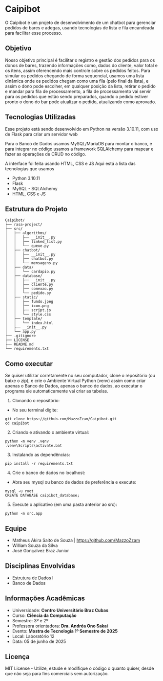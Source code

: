 # Caipibot

O Caipibot é um projeto de desenvolvimento de um chatbot para gerenciar pedidos de bares e adegas, usando tecnologias de lista e fila encandeada para facilitar esse processo.

## Objetivo

Nosso objetivo principal é facilitar o registro e gestão dos pedidos para os donos de bares, trazendo informações como, dados do cliente, valor total e os itens, assim oferencendo mais controle sobre os pedidos feitos.
Para simular os pedidos chegando de forma sequencial, usamos uma lista dinâmica onde os pedidos chegam como uma fila (pelo final da lista), e assim o dono pode escolher, em qualquer posição da lista, retirar o pedido e mandar para fila de processamento, a fila de processamento vai servir para os pedidos que estão sendo preparados, quando o pedido estiver pronto o dono do bar pode atualizar o pedido, atualizando como aprovado.

## Tecnologias Utilizadas

Esse projeto está sendo desenvolvido em Python na versão 3.10.11, com uso de Flask para criar um servidor web

Para o Banco de Dados usamos MySQL/MariaDB para montar o banco, e para integrar no código usamos a framework SQLAlchemy para mapear e fazer as operações de CRUD no código.

A interface foi feita usando HTML, CSS e JS
Aqui está a lista das tecnologias que usamos

- Python 3.10.11
- Flask
- MySQL - SQLAlchemy
- HTML, CSS e JS

## Estrutura do Projeto

```
Caipibot/
├── rasa-project/
├── src/
│   ├── algorithms/
│   │   ├── __init__.py
│   │   ├── linked_list.py
│   │   └── queue.py
│   ├── chatbot/
│   │   ├── __init__.py
│   │   ├── chatbot.py
│   │   └── mensagens.py
│   ├── data/
│   │   └── cardapio.py
│   ├── database/
│   │   ├── __init__.py
│   │   ├── cliente.py
│   │   ├── conexao.py
│   │   └── pedido.py
│   ├── static/
│   │   ├── fundo.jpeg
│   │   ├── icon.png
│   │   ├── script.js
│   │   └── style.css
│   ├── template/
│   │   └── index.html
│   ├── __init__.py
│   └── app.py
├── .gitignore
├── LICENSE
├── README.md
└── requirements.txt
```
## Como executar

Se quiser utilizar corretamente no seu computador, clone o repositório (ou baixe o zip), e crie o Ambiente Virtual Python (venv) assim como criar apenas o Banco de Dados, apenas o banco de dados, ao executar o programa ele automaticamente vai criar as tabelas.

1. Clonando o repositório:

- No seu terminal digite:

```
git clone https://github.com/MazzoZzam/Caipibot.git
cd caipibot
```

2. Criando e ativando o ambiente virtual:

```
python -m venv .venv
.venv\Scripts\activate.bat
```

3. Instalando as dependências:

```
pip install -r requirements.txt
```

4. Crie o banco de dados no localhost:

- Abra seu mysql ou banco de dados de preferência e execute:

```
mysql -u root
CREATE DATABASE caipibot_database;
```

5. Execute o aplicativo (em uma pasta anterior ao src):

```
python -m src.app
```

## Equipe

- Matheus Akira Saito de Souza | https://github.com/MazzoZzam
- William Souza da Silva
- José Gonçalvez Braz Junior

## Disciplinas Envolvidas

- Estrutura de Dados I
- Banco de Dados

## Informações Acadêmicas

- Universidade: **Centro Universitário Braz Cubas**
- Curso: **Ciência da Computação**
- Semestre: 3º e 2º
- Professora orientadora: **Dra. Andréa Ono Sakai**
- Evento: **Mostra de Tecnologia 1º Semestre de 2025**
- Local: Laboratório 12
- Data: 05 de junho de 2025

## Licença

MIT License - Utilize, estude e modifique o código o quanto quiser, desde que não seja para fins comerciais sem autorização.
